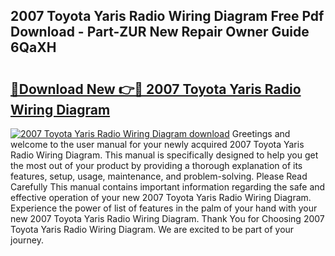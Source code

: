 ## 2007 Toyota Yaris Radio Wiring Diagram Free Pdf Download - Part-ZUR New Repair Owner Guide 6QaXH

# <h2><a href="http://dfsqoep.blite.top/?on=2007+Toyota+Yaris+Radio+Wiring+Diagram">🔗Download New 👉🔴 2007 Toyota Yaris Radio Wiring Diagram</a></h2>

[![2007 Toyota Yaris Radio Wiring Diagram download](https://i.imgur.com/lujVjoI.png)](http://dfsqoep.blite.top/?on=2007+Toyota+Yaris+Radio+Wiring+Diagram)
Greetings and welcome to the user manual for your newly acquired 2007 Toyota Yaris Radio Wiring Diagram. This manual is specifically designed to help you get the most out of your product by providing a thorough explanation of its features, setup, usage, maintenance, and problem-solving. Please Read Carefully This manual contains important information regarding the safe and effective operation of your new 2007 Toyota Yaris Radio Wiring Diagram. Experience the power of list of features in the palm of your hand with your new 2007 Toyota Yaris Radio Wiring Diagram. Thank You for Choosing 2007 Toyota Yaris Radio Wiring Diagram. We are excited to be part of your journey.
